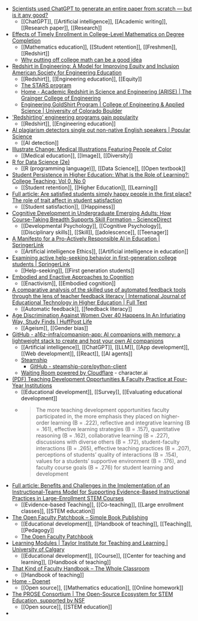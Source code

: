 - [Scientists used ChatGPT to generate an entire paper from scratch — but is it any good?](https://www.nature.com/articles/d41586-023-02218-z)
	- [[ChatGPT]], [[Artificial intelligence]], [[Academic writing]], [[Research paper]], [[Research]]
- [Effects of Timely Enrollment in College-Level Mathematics on Degree Completion](https://journals.sagepub.com/doi/10.1177/1521025120973949)
	- [[Mathematics education]], [[Student retention]], [[Freshmen]], [[Redshirt]]
	- [Why putting off college math can be a good idea](https://theconversation.com/why-putting-off-college-math-can-be-a-good-idea-205284)
- [Redshirt in Engineering: A Model for Improving Equity and Inclusion American Society for Engineering Education](https://monolith.asee.org/public/conferences/113/papers/21706/view)
	- [[Redshirt]], [[Engineering education]], [[Equity]]
	- [The STARS program](https://www.engr.washington.edu/stars)
	- [Home - Academic Redshirt in Science and Engineering (ARISE) | The Grainger College of Engineering](https://students.grainger.illinois.edu/arise/home/)
	- [Engineering GoldShirt Program | College of Engineering & Applied Science | University of Colorado Boulder](https://www.colorado.edu/engineering/goldshirt)
- ['Redshirting' engineering programs gain popularity](https://www.insidehighered.com/news/2013/05/20/redshirting-engineering-programs-gain-popularity)
	- [[Redshirt]], [[Engineering education]]
- [AI plagiarism detectors single out non-native English speakers | Popular Science](https://www.popsci.com/technology/ai-bias-plagiarism-non-native-english-speakers/)
	- [[AI detection]]
- [Illustrate Change: Medical Illustrations Featuring People of Color](https://www.illustratechange.com/)
	- [[Medical education]], [[Image]], [[Diversity]]
- [R for Data Science (2e)](https://r4ds.hadley.nz/)
	- [[R (programming language)]], [[Data Science]], [[Open textbook]]
- [Student Persistence in Higher Education: What is the Role of Learning?: College Teaching: Vol 0, No 0](https://www.tandfonline.com/doi/abs/10.1080/87567555.2023.2228443)
	- [[Student retention]], [[Higher Education]], [[Learning]]
- [Full article: Are satisfied students simply happy people in the first place? The role of trait affect in student satisfaction](https://www.tandfonline.com/doi/full/10.1080/02602938.2023.2230386)
	- [[Student satisfaction]], [[Happiness]]
- [Cognitive Development in Undergraduate Emerging Adults: How Course-Taking Breadth Supports Skill Formation - ScienceDirect](https://www.sciencedirect.com/science/article/abs/pii/S0361476X23000607?dgcid=raven_sd_aip_email)
	- [[Developmental Psychology]], [[Cognitive Psychology]], [[Disciplinary skills]], [[Skill]], [[adolescence]], [[Teenager]]
- [A Manifesto for a Pro-Actively Responsible AI in Education | SpringerLink](https://link.springer.com/article/10.1007/s40593-023-00346-1)
	- [[Artificial intelligence Ethics]], [[Artificial intelligence in education]]
- [Examining active help-seeking behavior in first-generation college students | SpringerLink](https://link.springer.com/article/10.1007/s11218-023-09794-y)
	- [[Help-seeking]], [[First generation students]]
- [Embodied and Enactive Approaches to Cognition](https://www.cambridge.org/core/elements/embodied-and-enactive-approaches-to-cognition/FFAB4E136E12255CD3139A87ECB2DCAD)
	- [[Enactivism]], [[Embodied cognition]]
- [A comparative analysis of the skilled use of automated feedback tools through the lens of teacher feedback literacy | International Journal of Educational Technology in Higher Education | Full Text](https://educationaltechnologyjournal.springeropen.com/articles/10.1186/s41239-023-00410-9)
	- [[Automatic feedback]], [[feedback literacy]]
- [Age Discrimination Against Women Over 40 Happens In An Infuriating Way, Study Finds | HuffPost Life](https://www.huffpost.com/entry/age-discrimination-women_l_64ac0fe0e4b02fb0e6f9d516)
	- [[Ageism]], [[Gender bias]]
- [GitHub - a16z-infra/companion-app: AI companions with memory: a lightweight stack to create and host your own AI companions](https://github.com/a16z-infra/companion-app)
	- [[Artificial intelligence]], [[ChatGPT]], [[LLM]], [[App development]], [[Web development]], [[React]], [[AI agents]]
	- [Steamship](https://www.steamship.com/)
		- [GitHub - steamship-core/python-client](https://github.com/steamship-core/python-client)
	- [Waiting Room powered by Cloudflare](https://beta.character.ai/) - character.ai
- [(PDF) Teaching Development Opportunities & Faculty Practice at Four-Year Institutions](https://www.researchgate.net/publication/356114653_Teaching_Development_Opportunities_Faculty_Practice_at_Four-Year_Institutions)
	- [[Educational development]], [[Survey]], [[Evaluating educational development]]
	- >The more teaching development opportunities faculty participated in, the more emphasis they placed on higher-order learning (B = .222), reflective and integrative learning (B = .161), effective learning strategies (B = .157), quantitative reasoning (B = .162), collaborative learning (B = .227), discussions with diverse others (B = .172), student-faculty interactions (B = .265), effective teaching practices (B = .207), perceptions of students’ quality of interactions (B = .154), values for a students’ supportive environment (B = .176), and faculty course goals (B = .276) for student learning and development
- [Full article: Benefits and Challenges in the Implementation of an Instructional-Teams Model for Supporting Evidence-Based Instructional Practices in Large-Enrollment STEM Courses](https://www.tandfonline.com/doi/full/10.1080/87567555.2021.1996323)
	- [[Evidence-based Teaching]], [[Co-teaching]], [[Large enrollment classes]], [[STEM education]]
- [The Open Faculty Patchbook – Simple Book Publishing](https://pressbooks.pub/facultypatchbook/)
	- [[Educational development]], [[Handbook of teaching]], [[Teaching]], [[Pedagogy]]
	- [The Open Faculty Patchbook](https://openfacultypatchbook.org/)
- [Learning Modules | Taylor Institute for Teaching and Learning | University of Calgary](https://taylorinstitute.ucalgary.ca/resources/learning-modules)
	- [[Educational development]], [[Course]], [[Center for teaching and learning]], [[Handbook of teaching]]
- [That Kind of Faculty Handbook – The Whole Classroom](https://thewholeclassroom.com/2019/12/26/that-kind-of-faculty-handbook/)
	- [[Handbook of teaching]]
- [Home - Doenet](https://www.doenet.org/)
	- [[Open source]], [[Mathematics education]], [[Online homework]]
- [The PROSE Consortium | The Open-Source Ecosystem for STEM Education, supported by NSF](https://prose.runestone.academy/)
	- [[Open source]], [[STEM education]]
-